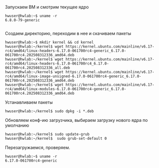 
Запускаем ВМ и смотрим текущее ядро
```
hwuser@hwlab:~$ uname -r
6.8.0-79-generic


```
Создаем директорию, переходим в нее и скачиваем пакеты
```
hwuser@hwlab:~$ mkdir kernel && cd kernel
hwuser@hwlab:~/kernel$ wget https://kernel.ubuntu.com/mainline/v6.17-rc4/amd64/linux-headers-6.17.0-061700rc4-generic_6.17.0-061700rc4.202508312336_amd64.deb
hwuser@hwlab:~/kernel$ wget https://kernel.ubuntu.com/mainline/v6.17-rc4/amd64/linux-headers-6.17.0-061700rc4_6.17.0-061700rc4.202508312336_all.deb
hwuser@hwlab:~/kernel$ wget https://kernel.ubuntu.com/mainline/v6.17-rc4/amd64/linux-image-unsigned-6.17.0-061700rc4-generic_6.17.0-061700rc4.202508312336_amd64.deb
hwuser@hwlab:~/kernel$ wget https://kernel.ubuntu.com/mainline/v6.17-rc4/amd64/linux-modules-6.17.0-061700rc4-generic_6.17.0-061700rc4.202508312336_amd64.deb
```

Устанавливаем пакеты
```
hwuser@hwlab:~/kernel$ sudo dpkg -i *.deb 
```

Обновляем конф-ию загрузчика, выбираем загрузку нового ядра по умолчанию
```
hwuser@hwlab:~/kernel$ sudo update-grub
hwuser@hwlab:~/kernel$  sudo grub-set-default 0
```
Перезагружаемся, проверяем.
```
hwuser@hwlab:~$ uname -r
6.17.0-061700rc4-generic
```
